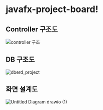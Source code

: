 # javafx-project-board!

## Controller 구조도  
![controller 구조](https://user-images.githubusercontent.com/91528977/141252930-469c57ef-914c-4e52-ac8f-602a59544ebb.png)

## DB 구조도  
![dberd_project](https://user-images.githubusercontent.com/87436495/141254841-9cf60c83-c66a-4060-9119-4ddb8062dd78.png)

## 화면 설계도  
![Untitled Diagram drawio (1)](https://user-images.githubusercontent.com/91528966/141255853-c32f8804-4d3d-435a-98a8-e24c86308ff9.png)
